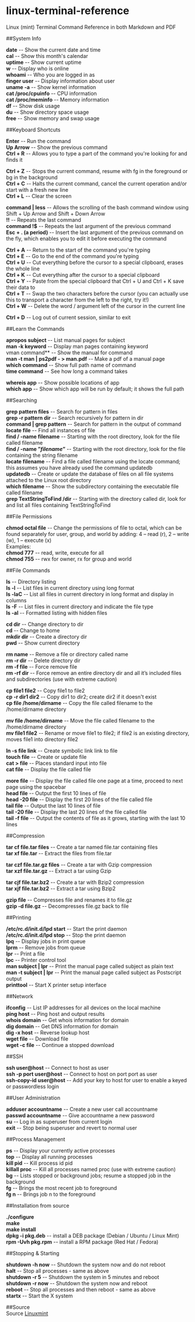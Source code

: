 linux-terminal-reference
========================

Linux (mint) Terminal Command Reference  in both Markdown and PDF


##System Info

**date** -- Show the current date and time   
**cal** -- Show this month's calendar   
**uptime** -- Show current uptime   
**w** -- Display who is online   
**whoami** -- Who you are logged in as   
**finger user** -- Display information about user   
**uname -a** -- Show kernel information   
**cat /proc/cpuinfo** -- CPU information   
**cat /proc/meminfo** -- Memory information   
**df** -- Show disk usage   
**du** -- Show directory space usage   
**free** -- Show memory and swap usage     

##Keyboard Shortcuts   

**Enter** -- Run the command   
**Up Arrow** -- Show the previous command   
**Ctrl + R** -- Allows you to type a part of the command you're looking for and finds it   

**Ctrl + Z** -- Stops the current command, resume with fg in the foreground or bg in the background   
**Ctrl + C** -- Halts the current command, cancel the current operation and/or start with a fresh new line   
**Ctrl + L** -- Clear the screen   

**command | less** -- Allows the scrolling of the bash command window using Shift + Up Arrow and Shift + Down Arrow   
**!!** -- Repeats the last command   
**command  !$** -- Repeats the last argument of the previous command   
**Esc + . (a period)** -- Insert the last argument of the previous command on the fly, which enables you to edit it before executing the command   

**Ctrl + A** -- Return to the start of the command you're typing   
**Ctrl + E** -- Go to the end of the command you're typing   
**Ctrl + U** -- Cut everything before the cursor to a special clipboard, erases the whole line   
**Ctrl + K** -- Cut everything after the cursor to a special clipboard   
**Ctrl + Y** -- Paste from the special clipboard that Ctrl + U and Ctrl + K save their data to   
**Ctrl + T** -- Swap the two characters before the cursor (you can actually use this to transport a character from the left to the right, try it!)   
**Ctrl + W** -- Delete the word / argument left of the cursor in the current line   

**Ctrl + D** -- Log out of current session, similar to exit   

##Learn the Commands   

**apropos subject** -- List manual pages for subject   
**man -k keyword** -- Display man pages containing keyword   
vman command** -- Show the manual for command   
**man -t man | ps2pdf - > man.pdf** -- Make a pdf of a manual page   
**which command** -- Show full path name of command   
**time command** -- See how long a command takes   

**whereis app** -- Show possible locations of app   
**which app** -- Show which app will be run by default; it shows the full path   

##Searching   

**grep pattern files** -- Search for pattern in files   
**grep -r pattern dir** -- Search recursively for pattern in dir   
**command | grep pattern** -- Search for pattern in the output of command   
**locate file** -- Find all instances of file   
**find / -name filename** -- Starting with the root directory, look for the file called filename    
**find / -name ”*filename*”** -- Starting with the root directory, look for the file containing the string filename    
**locate filename** -- Find a file called filename using the locate command; this assumes you have already used the command updatedb   
**updatedb** -- Create or update the database of files on all file systems attached to the Linux root directory    
**which filename** -- Show the subdirectory containing the executable file  called filename    
**grep TextStringToFind /dir** -- Starting with the directory called dir, look for and list all files containing TextStringToFind    

##File Permissions    

**chmod octal file** -- Change the permissions of file to octal, which can be found separately for user, group, and world by adding: 4 – read (r), 2 – write (w), 1 – execute (x)    
Examples:    
**chmod 777** -- read, write, execute for all   
**chmod 755** -- rwx for owner, rx for group and world   


##File Commands    

**ls** -- Directory listing    
**ls -l** -- List files in current directory using long format    
**ls -laC** -- List all files in current directory in long format and display in columns    
**ls -F** -- List files in current directory and indicate the file type    
**ls -al** -- Formatted listing with hidden files    

**cd dir** -- Change directory to dir    
**cd** -- Change to home    
**mkdir dir** -- Create a directory dir    
**pwd** -- Show current directory    

**rm name** -- Remove a file or directory called name    
**rm -r dir** -- Delete directory dir    
**rm -f file** -- Force remove file    
**rm -rf dir** -- Force remove an entire directory dir and all it’s included files and subdirectories (use with extreme caution)    

**cp file1 file2** -- Copy file1 to file2    
**cp -r dir1 dir2** -- Copy dir1 to dir2; create dir2 if it doesn't exist    
**cp file /home/dirname** -- Copy the file called filename to the /home/dirname directory    

**mv file /home/dirname** -- Move the file called filename to the /home/dirname directory    
**mv file1 file2** -- Rename or move file1 to file2; if file2 is an existing directory, moves file1 into directory file2    

**ln -s file link** -- Create symbolic link link to file    
**touch file** -- Create or update file    
**cat > file** -- Places standard input into file    
**cat file** -- Display the file called file    

**more file** -- Display the file called file one page at a time, proceed to next page using the spacebar    
**head file** -- Output the first 10 lines of file    
**head -20 file** -- Display the first 20 lines of the file called file    
**tail file** -- Output the last 10 lines of file    
**tail -20 file** -- Display the last 20 lines of the file called file    
**tail -f file** -- Output the contents of file as it grows, starting with the last 10 lines    

##Compression     

**tar cf file.tar files** -- Create a tar named file.tar containing files    
**tar xf file.tar** -- Extract the files from file.tar    

**tar czf file.tar.gz files** -- Create a tar with Gzip compression    
**tar xzf file.tar.gz** -- Extract a tar using Gzip    

**tar cjf file.tar.bz2** -- Create a tar with Bzip2 compression    
**tar xjf file.tar.bz2** -- Extract a tar using Bzip2    

**gzip file** -- Compresses file and renames it to file.gz     
**gzip -d file.gz** -- Decompresses file.gz back to file    

##Printing    

**/etc/rc.d/init.d/lpd start** -- Start the print daemon   
**/etc/rc.d/init.d/lpd stop** -- Stop the print daemon   
**lpq** -- Display jobs in print queue    
**lprm** -- Remove jobs from queue   
**lpr** -- Print a file   
**lpc** -- Printer control tool    
**man subject | lpr** -- Print the manual page called subject as plain text   
**man -t subject | lpr** -- Print the manual page called subject as Postscript output   
**printtool** -- Start X printer setup interface   

##Network    
  
**ifconfig** -- List IP addresses for all devices on the local machine   
**ping host** -- Ping host and output results   
**whois domain** -- Get whois information for domain   
**dig domain** -- Get DNS information for domain   
**dig -x host** -- Reverse lookup host   
**wget file** -- Download file    
**wget -c file** -- Continue a stopped download    

##SSH    

**ssh user@host** -- Connect to host as user    
**ssh -p port user@host** -- Connect to host on port port as user     
**ssh-copy-id user@host** -- Add your key to host for user to enable a keyed or passwordless login     

##User Administration    

**adduser accountname** -- Create a new user call accountname    
**passwd accountname** -- Give accountname a new password    
**su** -- Log in as superuser from current login    
**exit** -- Stop being superuser and revert to normal user    

##Process Management

**ps** -- Display your currently active processes    
**top** -- Display all running processes    
**kill pid** -- Kill process id pid    
**killall proc** -- Kill all processes named proc (use with extreme caution)    
**bg** -- Lists stopped or background jobs; resume a stopped job in the background    
**fg** -- Brings the most recent job to foreground    
**fg n** -- Brings job n to the foreground    

##Installation from source

**./configure**    
**make**    
**make install**    
**dpkg -i pkg.deb** -- install a DEB package (Debian / Ubuntu / Linux Mint)    
**rpm -Uvh pkg.rpm** -- install a RPM package (Red Hat / Fedora)    

##Stopping & Starting    

**shutdown -h now** -- Shutdown the system now and do not reboot    
**halt** -- Stop all processes - same as above    
**shutdown -r 5** -- Shutdown the system in 5 minutes and reboot    
**shutdown -r now** -- Shutdown the system now and reboot    
**reboot** -- Stop all processes and then reboot - same as above    
**startx** -- Start the X system    


##Source    
Source [Linuxmint](http://community.linuxmint.com/tutorial/view/244)    